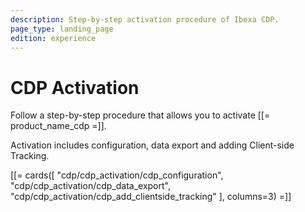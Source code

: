 ```yaml
---
description: Step-by-step activation procedure of Ibexa CDP.
page_type: landing_page
edition: experience
---
```


# CDP Activation

Follow a step-by-step procedure that allows you to activate [[= product_name_cdp =]].

Activation includes configuration, data export and adding Client-side Tracking.

[[= cards([
    "cdp/cdp_activation/cdp_configuration",
    "cdp/cdp_activation/cdp_data_export",
    "cdp/cdp_activation/cdp_add_clientside_tracking"
], columns=3) =]]